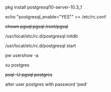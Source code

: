 pkg install postgresql10-server-10.3\_1

echo "postgresql\_enable=\"YES\"" &gt;&gt; /etc/rc.conf

~~chown pgsql:pgsql /root/pgsql~~

/usr/local/etc/rc.d/postgresql initdb

/usr/local/etc/rc.d/postgresql start

pw usershow -a

su postgres

~~psql -U pgsql postgres~~

alter user postgres with password ‘pwd’

